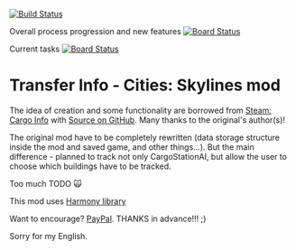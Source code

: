 [![Build Status](https://dev.azure.com/vpoteryaev-cs-mods/TransferInfo/_apis/build/status/vpoteryaev-cs-mods.TransferInfo?branchName=master)](https://dev.azure.com/vpoteryaev-cs-mods/TransferInfo/_build/latest?definitionId=2&branchName=master)

Overall process progression and new features [![Board Status](https://dev.azure.com/vpoteryaev-cs-mods/d38cc6ee-38ef-468a-b6be-ae4a69f50ea6/f802dcea-8821-4876-8b6d-efa2b1f686fc/_apis/work/boardbadge/28a4bcb2-9596-49e1-a269-dd9a829a4993?columnOptions=1)](https://dev.azure.com/vpoteryaev-cs-mods/d38cc6ee-38ef-468a-b6be-ae4a69f50ea6/_boards/board/t/f802dcea-8821-4876-8b6d-efa2b1f686fc/Microsoft.FeatureCategory)

Current tasks [![Board Status](https://dev.azure.com/vpoteryaev-cs-mods/d38cc6ee-38ef-468a-b6be-ae4a69f50ea6/f802dcea-8821-4876-8b6d-efa2b1f686fc/_apis/work/boardbadge/53d55f82-6edf-4132-a22f-0a4c5d55c928?columnOptions=1)](https://dev.azure.com/vpoteryaev-cs-mods/d38cc6ee-38ef-468a-b6be-ae4a69f50ea6/_boards/board/t/f802dcea-8821-4876-8b6d-efa2b1f686fc/Microsoft.RequirementCategory)
# Transfer Info - Cities: Skylines mod

The idea of creation and some functionality are borrowed from [Steam: Cargo Info](https://steamcommunity.com/sharedfiles/filedetails/?id=1072157697) with [Source on GitHub](https://github.com/rumkex/Skylines-CargoInfoMod). Many thanks to the original's author(s)!

The original mod have to be completely rewritten (data storage structure inside the mod and saved game, and other things...).
But the main difference - planned to track not only CargoStationAI, but allow the user to choose which buildings have to be tracked.

Too much TODO :scream_cat:

This mod uses [Harmony library](https://github.com/pardeike/Harmony)

Want to encourage? [PayPal](https://www.paypal.me/vpoteryaev). THANKS in advance!!! ;)

Sorry for my English.
